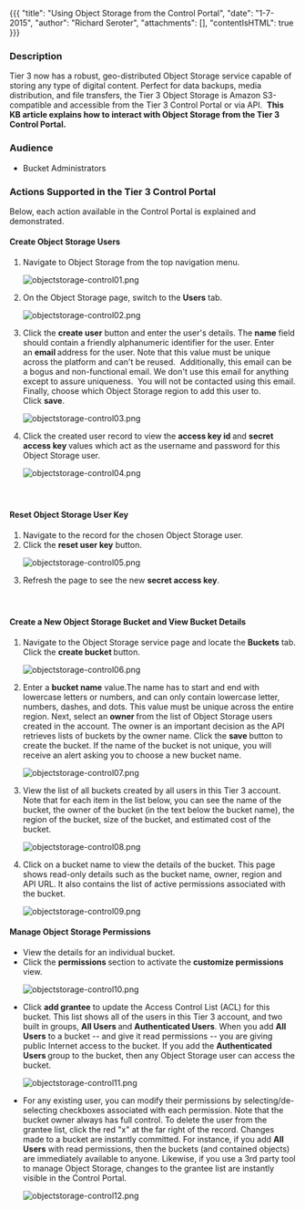 {{{
  "title": "Using Object Storage from the Control Portal",
  "date": "1-7-2015",
  "author": "Richard Seroter",
  "attachments": [],
  "contentIsHTML": true
}}}

<h3>Description</h3>
<p>Tier 3 now has a robust, geo-distributed Object Storage service capable of storing any type of digital content. Perfect for data backups, media distribution, and file transfers, the Tier 3 Object Storage is Amazon S3-compatible and accessible from the
  Tier 3 Control Portal or via API. &nbsp;<strong>This KB article explains how to interact with Object Storage from the Tier 3 Control Portal.</strong>
</p>
<h3>Audience</h3>
<ul>
  <li>Bucket Administrators</li>
</ul>
<h3>Actions Supported in the Tier 3 Control Portal</h3>
<p>Below, each action available in the Control Portal is explained and demonstrated.</p>
<h4>Create Object Storage Users</h4>
<ol>
  <li>Navigate to Object Storage from the top navigation menu.
    <p><img src="https://t3n.zendesk.com/attachments/token/ym2it3jg0o4gtr4/?name=objectstorage-control01.png" alt="objectstorage-control01.png" />
    </p>
  </li>
  <li>On the Object Storage page, switch to the&nbsp;<strong>Users</strong> tab.
    <p><img src="https://t3n.zendesk.com/attachments/token/ilqiwxbdk0srypc/?name=objectstorage-control02.png" alt="objectstorage-control02.png" />
    </p>
  </li>
  <li>Click the&nbsp;<strong>create user</strong> button and enter the user's details. The <strong>name</strong> field should contain a friendly alphanumeric identifier for the user. Enter an&nbsp;<strong>email&nbsp;</strong>address for the user. Note that
    this value must be unique across the platform and can't be reused. &nbsp;Additionally, this email can be a bogus and non-functional email. We don't use this email for anything except to assure uniqueness. &nbsp;You will not be contacted using this
    email. Finally, choose which Object Storage region to add this user to. Click&nbsp;<strong>save</strong>.
    <p><img src="https://t3n.zendesk.com/attachments/token/xpcaevihuzwhyji/?name=objectstorage-control03.png" alt="objectstorage-control03.png" />
    </p>
  </li>
  <li>Click the created user record to view the&nbsp;<strong>access key id&nbsp;</strong>and&nbsp;<strong>secret access key&nbsp;</strong>values which act as the username and password for this Object Storage user.
    <p><img src="https://t3n.zendesk.com/attachments/token/m0yxppkprm3yemx/?name=objectstorage-control04.png" alt="objectstorage-control04.png" />
    </p>
  </li>
</ol>
<h4>&nbsp;</h4>
<h4>Reset Object Storage User Key</h4>
<ol>
  <li>Navigate to the record for the chosen Object Storage user.</li>
  <li>Click the <strong>reset user key</strong> button.
    <p><img src="https://t3n.zendesk.com/attachments/token/tjytdkntw0sskhw/?name=objectstorage-control05.png" alt="objectstorage-control05.png" />
    </p>
  </li>
  <li>Refresh the page to see the new&nbsp;<strong>secret access key</strong>.&nbsp;</li>
</ol>
<h4>&nbsp;</h4>
<h4>Create a New Object Storage Bucket and View Bucket Details</h4>
<ol>
  <li>Navigate to the Object Storage service page and locate the&nbsp;<strong>Buckets</strong> tab. Click the&nbsp;<strong>create bucket&nbsp;</strong>button.
    <p><img src="https://t3n.zendesk.com/attachments/token/20uwulrzexej84r/?name=objectstorage-control06.png" alt="objectstorage-control06.png" />
    </p>
  </li>
  <li>Enter a&nbsp;<strong>bucket name</strong> value.The name has to start and end with lowercase letters or numbers, and can only contain lowercase letter, numbers, dashes, and dots. This value must be unique across the entire region. Next, select an&nbsp;<strong>owner&nbsp;</strong>from
    the list of Object Storage users created in the account. The owner is an important decision as the API retrieves lists of buckets by the owner name. Click the&nbsp;<strong>save&nbsp;</strong>button to create the bucket. If the name of the bucket is
    not unique, you will receive an alert asking you to choose a new bucket name.
    <p><img src="https://t3n.zendesk.com/attachments/token/qxax5zp3r4u8922/?name=objectstorage-control07.png" alt="objectstorage-control07.png" />
    </p>
  </li>
  <li>View the list of all buckets created by all users in this Tier 3 account. Note that for each item in the list below, you can see the name of the bucket, the owner of the bucket (in the text below the bucket name), the region of the bucket, size of the
    bucket, and estimated cost of the bucket.
    <p><img src="https://t3n.zendesk.com/attachments/token/t0stb2nc9fxxyyn/?name=objectstorage-control08.png" alt="objectstorage-control08.png" />
    </p>
  </li>
  <li>Click on a bucket name to view the details of the bucket. This page shows read-only details such as the bucket name, owner, region and API URL. It also contains the list of active permissions associated with the bucket.
    <p><img src="https://t3n.zendesk.com/attachments/token/ysyk1pasfkusxod/?name=objectstorage-control09.png" alt="objectstorage-control09.png" />
    </p>
  </li>
</ol>

<h4>Manage Object Storage Permissions</h4>
<ul>
  <li>View the details for an individual bucket.</li>
  <li>Click the&nbsp;<strong>permissions&nbsp;</strong>section to activate the&nbsp;<strong>customize permissions</strong> view.
    <p><img src="https://t3n.zendesk.com/attachments/token/djembukgimufntu/?name=objectstorage-control10.png" alt="objectstorage-control10.png" />
    </p>
  </li>
  <li>Click&nbsp;<strong>add grantee</strong> to update the Access Control List (ACL) for this bucket. This list shows all of the users in this Tier 3 account, and two built in groups,&nbsp;<strong>All Users&nbsp;</strong>and&nbsp;<strong>Authenticated Users</strong>.
    When you add&nbsp;<strong>All Users</strong> to a bucket -- and give it read permissions -- you are giving public Internet access to the bucket. If you add the&nbsp;<strong>Authenticated Users&nbsp;</strong>group to the bucket, then any Object Storage
    user can access the bucket.
    <p><img src="https://t3n.zendesk.com/attachments/token/ivmmb4xsodl5ynt/?name=objectstorage-control11.png" alt="objectstorage-control11.png" />
    </p>
  </li>
  <li>For any existing user, you can modify their permissions by selecting/de-selecting checkboxes associated with each permission. Note that the bucket owner always has full control. To delete the user from the grantee list, click the red "x" at the far
    right of the record. Changes made to a bucket are instantly committed. For instance, if you add&nbsp;<strong>All Users</strong> with read permissions, then the buckets (and contained objects) are immediately available to anyone. Likewise, if you use
    a 3rd party tool to manage Object Storage, changes to the grantee list are instantly visible in the Control Portal.
    <p><img src="https://t3n.zendesk.com/attachments/token/lbwk8yusxor66tb/?name=objectstorage-control12.png" alt="objectstorage-control12.png" />
    </p>
  </li>
</ul>

